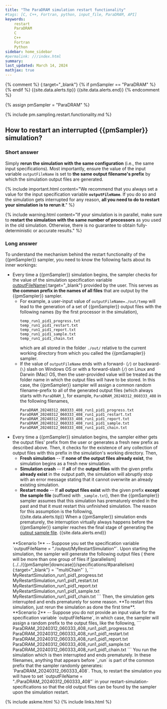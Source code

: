 ```yaml
---
title: "The ParaDRAM simulation restart functionality"
#tags: [C, C++, Fortran, python, input_file, ParaDRAM, API]
keywords: 
    restart
    ParaDRAM
    C
    C++
    Fortran
    Python
sidebar: home_sidebar
#permalink: ///index.html
summary:
last_updated: March 14, 2024
mathjax: true
---
```

{% comment %}
[](){:target="_blank"}
{% if pmSampler == "ParaDRAM" %}
{% endif %}
{{site.data.alerts.tip}}
{{site.data.alerts.end}}
{% endcomment %}
<br>

{% assign pmSampler = "ParaDRAM" %}

{% include pm.sampling.restart.functionality.md %}

## How to restart an interrupted {{pmSampler}} simulation?  


### **Short answer**  

Simply **rerun the simulation with the same configuration** (i.e., the same input specifications). Most importantly, ensure the value of the input variable `outputFileName` is set to **the same output filename's prefix** by which the simulation output files are generated.  

{% include important.html content="We recommend that you always set a value for the input specification variable **`outputFileName`**. If you do so and the simulation gets interrupted for any reason, **all you need to do to restart your simulation is to rerun it**." %}

{% include warning.html content="If your simulation is in parallel, make sure to **restart the simulation with the same number of processors** as you used in the old simulation. Otherwise, there is no guarantee to obtain fully-deterministic or accurate results." %}

### **Long answer**  

To understand the mechanism behind the restart functionality of the {{pmSampler}} sampler, you need to know the following facts about its inner workings:  

-   Every time a {{pmSampler}} simulation begins, the sampler checks for the value of the simulation specification variable [outputFileName](../../{{pmSampler|downcase}}/specifications/#outputfilename){:target="_blank"} provided by the user. This serves as **the common prefix in the names of all files** that are output by the {{pmSampler}} sampler.  
    -   For example, a user-input value of `outputFileName=./out/temp` will lead to the generation of a set of {{pmSampler}} output files with the following names (by the first processor in the simulation),  
        ```
        temp_run1_pid1_progress.txt
        temp_run1_pid1_restart.txt
        temp_run1_pid1_report.txt
        temp_run1_pid1_sample.txt
        temp_run1_pid1_chain.txt
        ```  
        which are all stored in the folder `./out/` relative to the current working directory from which you called the {{pmSamapler}} sampler.  
    -   If the value of `outputFileName` ends with a forward- (`/`) or backward- (`\`) slash on Windows OS or with a forward-slash (`/`) on Linux and Darwin (Mac) OS, then the user-provided value will be treated as the folder name in which the output files will have to be stored. In this case, the {{pmSampler}} sampler will assign a common random filename-prefix to all of the generated output files (which always starts with `ParaDRAM_`), for example, `ParaDRAM_20240312_060333_408` in the following filenames,  
        ```
        ParaDRAM_20240312_060333_408_run1_pid1_progress.txt
        ParaDRAM_20240312_060333_408_run1_pid1_restart.txt
        ParaDRAM_20240312_060333_408_run1_pid1_report.txt
        ParaDRAM_20240312_060333_408_run1_pid1_sample.txt
        ParaDRAM_20240312_060333_408_run1_pid1_chain.txt
        ```  
-   Every time a {{pmSampler}} simulation begins, the sampler either gets the output files' prefix from the user or generates a fresh new prefix as described above. Then, it checks for the existence of any collection of output files with this prefix in the simulation's working directory. Then,  
    -   **Fresh simulation** -- If **none of the output files already exist**, the simulation begins as a fresh new simulation.  
    -   **Simulation crash** -- If **all** of the **output files** with the given prefix **already exist** in the output path, the simulation will abruptly stop with an error message stating that it cannot overwrite an already existing simulation.  
    -   **Restart mode** -- If **all output files exist** with the given prefix **except the sample file** (suffixed with `_sample.txt`), then the {{pmSampler}} sampler assumes that this simulation has prematurely ended in the past and that it must restart this unfinished simulation. The reason for this assumption is the following,    
        {{site.data.alerts.tip}}
        When a {{pmSampler}} simulation ends prematurely, the interruption virtually always happens before the {{pmSampler}} sampler reaches the final stage of generating the <a href="../../{{pmSampler|downcase}}/output/#the-output-sample-file" target="_blank">output sample file</a>.
        {{site.data.alerts.end}}
    <br>
    **Scenario 1** -- Suppose you set the specification variable `outputFileName = "./output/MyRestartSimulation"`. Upon starting the simulation, the sampler will generate the following output files ( there will be more than one group of files if [parallelism](../../{{pmSampler|downcase}}/specifications/#parallelism){:target="_blank"} = `"multiChain"` ),  
    ```
    MyRestartSimulation_run1_pid1_progress.txt
    MyRestartSimulation_run1_pid1_restart.txt
    MyRestartSimulation_run1_pid1_report.txt
    MyRestartSimulation_run1_pid1_sample.txt
    MyRestartSimulation_run1_pid1_chain.txt
    ```  
    Then, the simulation gets interrupted and ends prematurely for some reason. **To restart this simulation, just rerun the simulation as done the first time**.   
    <br>
    **Scenario 2** -- Suppose you do not provide an input value for the specification variable `outputFileName`, in which case, the sampler will assign a random prefix to the output files, like the following,  
    ```
    ParaDRAM_20240312_060333_408_run1_pid1_progress.txt
    ParaDRAM_20240312_060333_408_run1_pid1_restart.txt
    ParaDRAM_20240312_060333_408_run1_pid1_report.txt
    ParaDRAM_20240312_060333_408_run1_pid1_sample.txt
    ParaDRAM_20240312_060333_408_run1_pid1_chain.txt
    ```  
    You run the simulation which is then interrupted and ends prematurely. In these filenames, anything that appears before `_run` is part of the common prefix that the sampler randomly generates: `ParaDRAM_20240312_060333_408`. Thus, to restart the simulation you will have to set `outputFileName = "./ParaDRAM_20240312_060333_408"` in your restart-simulation-specifications so that the old output files can be found by the sampler upon the simulation restart.  

{% include askme.html %}
{% include links.html %}
